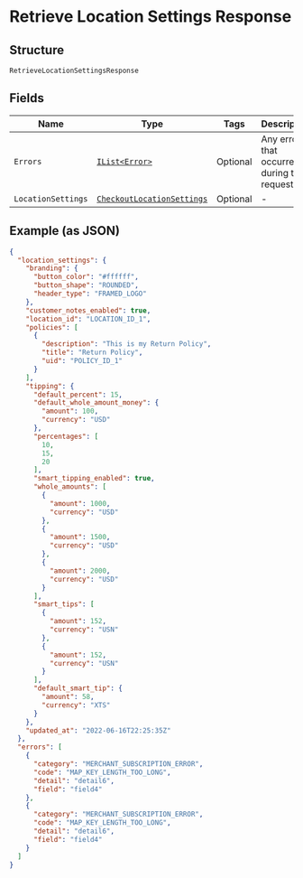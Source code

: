 
# Retrieve Location Settings Response

## Structure

`RetrieveLocationSettingsResponse`

## Fields

| Name | Type | Tags | Description |
|  --- | --- | --- | --- |
| `Errors` | [`IList<Error>`](../../doc/models/error.md) | Optional | Any errors that occurred during the request. |
| `LocationSettings` | [`CheckoutLocationSettings`](../../doc/models/checkout-location-settings.md) | Optional | - |

## Example (as JSON)

```json
{
  "location_settings": {
    "branding": {
      "button_color": "#ffffff",
      "button_shape": "ROUNDED",
      "header_type": "FRAMED_LOGO"
    },
    "customer_notes_enabled": true,
    "location_id": "LOCATION_ID_1",
    "policies": [
      {
        "description": "This is my Return Policy",
        "title": "Return Policy",
        "uid": "POLICY_ID_1"
      }
    ],
    "tipping": {
      "default_percent": 15,
      "default_whole_amount_money": {
        "amount": 100,
        "currency": "USD"
      },
      "percentages": [
        10,
        15,
        20
      ],
      "smart_tipping_enabled": true,
      "whole_amounts": [
        {
          "amount": 1000,
          "currency": "USD"
        },
        {
          "amount": 1500,
          "currency": "USD"
        },
        {
          "amount": 2000,
          "currency": "USD"
        }
      ],
      "smart_tips": [
        {
          "amount": 152,
          "currency": "USN"
        },
        {
          "amount": 152,
          "currency": "USN"
        }
      ],
      "default_smart_tip": {
        "amount": 58,
        "currency": "XTS"
      }
    },
    "updated_at": "2022-06-16T22:25:35Z"
  },
  "errors": [
    {
      "category": "MERCHANT_SUBSCRIPTION_ERROR",
      "code": "MAP_KEY_LENGTH_TOO_LONG",
      "detail": "detail6",
      "field": "field4"
    },
    {
      "category": "MERCHANT_SUBSCRIPTION_ERROR",
      "code": "MAP_KEY_LENGTH_TOO_LONG",
      "detail": "detail6",
      "field": "field4"
    }
  ]
}
```

